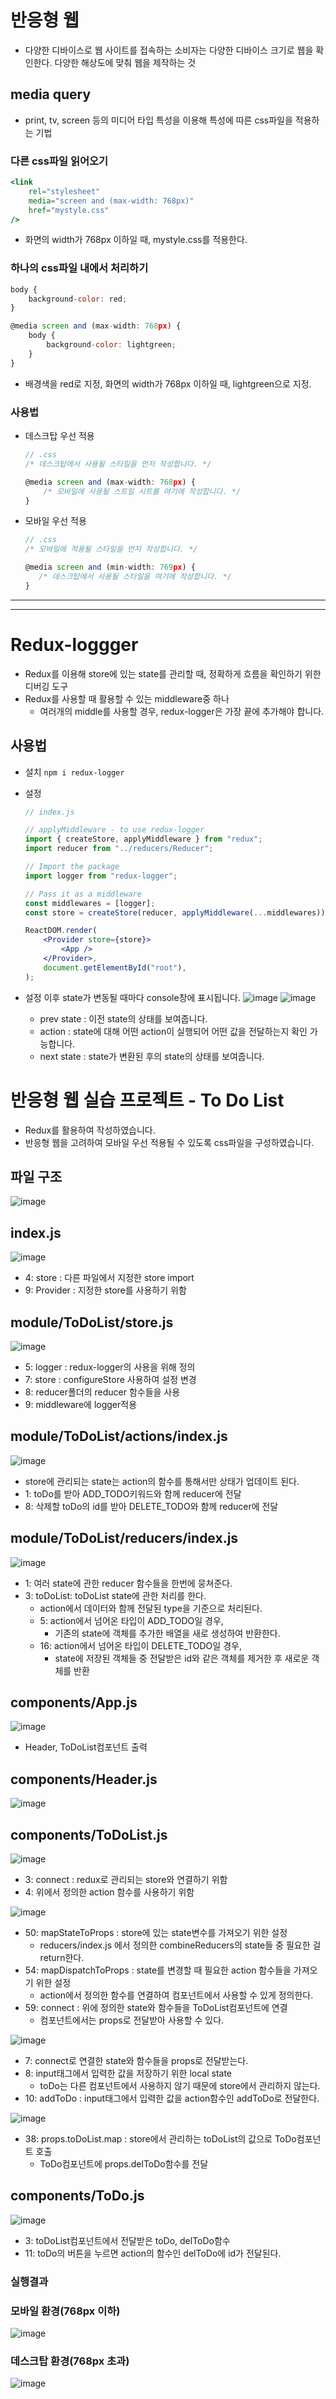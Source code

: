 # 반응형 웹

-   다양한 디바이스로 웹 사이트를 접속하는 소비자는 다양한 디바이스 크기로 웹을 확인한다.
    다양한 해상도에 맞춰 웹을 제작하는 것

## media query

-   print, tv, screen 등의 미디어 타입 특성을 이용해 특성에 따른 css파일을 적용하는 기법

### 다른 css파일 읽어오기

```jsx
<link
	rel="stylesheet"
	media="screen and (max-width: 768px)"
	href="mystyle.css"
/>
```

-   화면의 width가 768px 이하일 때, mystyle.css를 적용한다.

### 하나의 css파일 내에서 처리하기

```jsx
body {
	background-color: red;
}

@media screen and (max-width: 768px) {
	body {
		background-color: lightgreen;
	}
}
```

-   배경색을 red로 지정, 화면의 width가 768px 이하일 때, lightgreen으로 지정.

### 사용법

-   데스크탑 우선 적용

    ```jsx
    // .css
    /* 데스크탑에서 사용될 스타일을 먼저 작성합니다. */

    @media screen and (max-width: 768px) {
        /* 모바일에 사용될 스트일 시트를 여기에 작성합니다. */
    }
    ```

-   모바일 우선 적용

    ```jsx
    // .css
    /* 모바일에 적용될 스타일을 먼저 작성합니다. */

    @media screen and (min-width: 769px) {
       /* 데스크탑에서 사용될 스타일을 여기에 작성합니다. */
    }
    ```

---

---

# Redux-loggger

-   Redux를 이용해 store에 있는 state를 관리할 때, 정확하게 흐름을 확인하기 위한 디버깅 도구
-   Redux를 사용할 때 활용할 수 있는 middleware중 하나
    -   여러개의 middle를 사용할 경우, redux-logger은 가장 끝에 추가해야 합니다.

## 사용법

-   설치
    `npm i redux-logger`
-   설정

    ```jsx
    // index.js

    // applyMiddleware - to use redux-logger
    import { createStore, applyMiddleware } from "redux";
    import reducer from "../reducers/Reducer";

    // Import the package
    import logger from "redux-logger";

    // Pass it as a middleware
    const middlewares = [logger];
    const store = createStore(reducer, applyMiddleware(...middlewares));

    ReactDOM.render(
    	<Provider store={store}>
    		<App />
    	</Provider>,
    	document.getElementById("root"),
    );
    ```

-   설정 이후 state가 변동될 때마다 console창에 표시됩니다.
    ![image](https://user-images.githubusercontent.com/92558961/149095578-d8985c00-8984-4b3b-95ca-b839dfba6ff0.png)
    ![image](https://user-images.githubusercontent.com/92558961/149095590-2bc55cd5-4db5-4a96-bb5f-bed76f42e31c.png)
    -   prev state : 이전 state의 상태를 보여줍니다.
    -   action : state에 대해 어떤 action이 실행되어 어떤 값을 전달하는지 확인 가능합니다.
    -   next state : state가 변환된 후의 state의 상태를 보여줍니다.

# 반응형 웹 실습 프로젝트 - To Do List

-   Redux를 활용하여 작성하였습니다.
-   반응형 웹을 고려하여 모바일 우선 적용될 수 있도록 css파일을 구성하였습니다.

## 파일 구조

![image](https://user-images.githubusercontent.com/92558961/149095603-326e8edf-a83b-422f-a9e1-60bc26fcbe81.png)

## index.js

![image](https://user-images.githubusercontent.com/92558961/149095612-37d0bf7c-1866-421a-ba50-17976026ea28.png)

-   4: store : 다른 파일에서 지정한 store import
-   9: Provider : 지정한 store를 사용하기 위함

## module/ToDoList/store.js

![image](https://user-images.githubusercontent.com/92558961/149095625-c29ed139-0a05-4073-b9fb-374934a1ad32.png)

-   5: logger : redux-logger의 사용을 위해 정의
-   7: store : configureStore 사용하여 설정 변경
-   8: reducer폴더의 reducer 함수들을 사용
-   9: middleware에 logger적용

## module/ToDoList/actions/index.js

![image](https://user-images.githubusercontent.com/92558961/149096464-a43b0817-8074-47d3-acfc-86e68143ce62.png)

-   store에 관리되는 state는 action의 함수를 통해서만 상태가 업데이트 된다.
-   1: toDo를 받아 ADD_TODO키워드와 함께 reducer에 전달
-   8: 삭제할 toDo의 id를 받아 DELETE_TODO와 함께 reducer에 전달

## module/ToDoList/reducers/index.js

![image](https://user-images.githubusercontent.com/92558961/149096562-44e448c7-f381-42b3-812e-b801c7663b08.png)

-   1: 여러 state에 관한 reducer 함수들을 한번에 뭉쳐준다.
-   3: toDoList: toDoList state에 관한 처리를 한다.
    -   action에서 데이터와 함께 전달된 type을 기준으로 처리된다.
    -   5: action에서 넘어온 타입이 ADD_TODO일 경우,
        -   기존의 state에 객체를 추가한 배열을 새로 생성하여 반환한다.
    -   16: action에서 넘어온 타입이 DELETE_TODO일 경우,
        -   state에 저장된 객체들 중 전달받은 id와 같은 객체를 제거한 후 새로운 객체를 반환

## components/App.js

![image](https://user-images.githubusercontent.com/92558961/149096628-60b07e8c-c21e-48e5-9e80-63d5d9b75230.png)

-   Header, ToDoList컴포넌트 출력

## components/Header.js

![image](https://user-images.githubusercontent.com/92558961/149096677-d5f3e86d-1f12-4a54-bf00-607e3cbed615.png)

## components/ToDoList.js

![image](https://user-images.githubusercontent.com/92558961/149095678-0d3f6036-2ebc-4ec8-92a8-0464c9c19210.png)

-   3: connect : redux로 관리되는 store와 연결하기 위함
-   4: 위에서 정의한 action 함수를 사용하기 위함

![image](https://user-images.githubusercontent.com/92558961/149096773-3e5dfbb3-a5e7-44ce-b00b-0147ac57f76a.png)

-   50: mapStateToProps : store에 있는 state변수를 가져오기 위한 설정
    -   reducers/index.js 에서 정의한 combineReducers의 state들 중 필요한 걸 return한다.
-   54: mapDispatchToProps : state를 변경할 때 필요한 action 함수들을 가져오기 위한 설정
    -   action에서 정의한 함수를 연결하여 컴포넌트에서 사용할 수 있게 정의한다.
-   59: connect : 위에 정의한 state와 함수들을 ToDoList컴포넌트에 연결
    -   컴포넌트에서는 props로 전달받아 사용할 수 있다.

![image](https://user-images.githubusercontent.com/92558961/149096835-ed982cf3-1bae-4dad-b8f1-bebbac54668a.png)

-   7: connect로 연결한 state와 함수들을 props로 전달받는다.
-   8: input태그에서 입력한 값을 저장하기 위한 local state
    -   toDo는 다른 컴포넌트에서 사용하지 않기 때문에 store에서 관리하지 않는다.
-   10: addToDo : input태그에서 입력한 값을 action함수인 addToDo로 전달한다.

![image](https://user-images.githubusercontent.com/92558961/149096862-bb86d93d-9302-4dfc-bb49-17cd8be2f16c.png)

-   38: props.toDoList.map : store에서 관리하는 toDoList의 값으로 ToDo컴포넌트 호출
    -   ToDo컴포넌트에 props.delToDo함수를 전달

## components/ToDo.js

![image](https://user-images.githubusercontent.com/92558961/149095780-d219fd3e-e875-4083-aefa-267273cef37c.png)

-   3: toDoList컴포넌트에서 전달받은 toDo, delToDo함수
-   11: toDo의 버튼을 누르면 action의 함수인 delToDo에 id가 전달된다.

### 실행결과

### 모바일 환경(768px 이하)

![image](https://user-images.githubusercontent.com/92558961/149096327-db37503b-efed-4003-805d-54e260659c11.png)

### 데스크탑 환경(768px 초과)

![image](https://user-images.githubusercontent.com/92558961/149096308-762f5509-595e-4bb8-877d-af3f70c90108.png)
